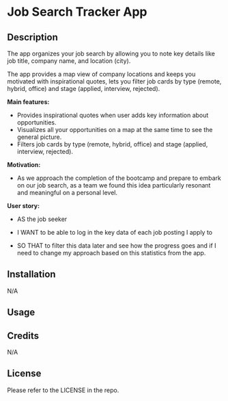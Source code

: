 # Job Search Tracker App 

## Description
The app organizes your job search by allowing you to note key details like job title, company name, and location (city). 

The app provides a map view of company locations and keeps you motivated with inspirational quotes, lets you filter job cards by type (remote, hybrid, office) and stage (applied, interview, rejected).

**Main features:**
- Provides inspirational quotes when user adds key information about opportunities.
- Visualizes all your opportunities on a map at the same time to see the general picture.
- Filters job cards by type (remote, hybrid, office) and stage (applied, interview, rejected).

**Motivation:**
- As we approach the completion of the bootcamp and prepare to embark on our job search, as a team we found this idea particularly resonant and meaningful on a personal level.

**User story:**
- AS the job seeker 

- I WANT to be able to log in the key data of each job posting I apply to 

- SO THAT to filter this data later and see how the progress goes and if I need to change my approach based on this statistics from the app.


## 


## Installation
N/A

## Usage


## Credits
N/A

## License
Please refer to the LICENSE in the repo.
